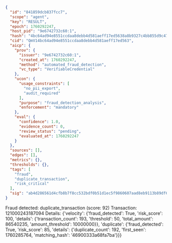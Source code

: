 ```json
{
  "id": "841859dcb837fcc7",
  "scope": "agent",
  "key": "RESULT",
  "epoch": 1760292247,
  "host_pid": "9e6742732c60:1",
  "hash": "4bc64ad94e8551ccdaa8debb4d581aeff17ed5638a8b9327c4bb855d9c47fe28",
  "cid": "QmV14bc64ad94e8551ccdaa8debb4d581aeff17ed563",
  "aicp": {
    "prov": {
      "issuer": "9e6742732c60:1",
      "created_at": 1760292247,
      "method": "automated_fraud_detection",
      "vc_type": "VerifiableCredential"
    },
    "ucon": {
      "usage_constraints": [
        "no_pii_export",
        "audit_required"
      ],
      "purpose": "fraud_detection_analysis",
      "enforcement": "mandatory"
    },
    "eval": {
      "confidence": 1.0,
      "evidence_count": 0,
      "review_status": "pending",
      "evaluated_at": 1760292247
    }
  },
  "sources": [],
  "edges": [],
  "metrics": {},
  "thresholds": {},
  "tags": [
    "fraud",
    "duplicate_transaction",
    "risk_critical"
  ],
  "sig": "ab4d286561d4cfb8b7f8cc532bdf0b51d1ec5f9860607aad8eb9113b89df661c"
}
```

Fraud detected: duplicate_transaction (score: 92)
Transaction: 121000243187094
Details: {'velocity': {'fraud_detected': True, 'risk_score': 100, 'details': {'transaction_count': 193, 'threshold': 50, 'total_amount': 86540235, 'amount_threshold': 10000000}}, 'duplicate': {'fraud_detected': True, 'risk_score': 85, 'details': {'duplicate_count': 192, 'first_seen': 1760285764, 'matching_hash': '46900333a68fa7ba'}}}